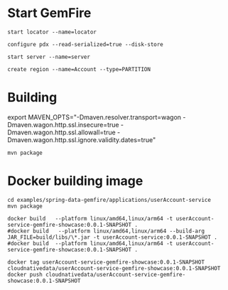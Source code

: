 # Start GemFire

```shell
start locator --name=locator
```

```shell
configure pdx --read-serialized=true --disk-store
```

```shell
start server --name=server
```

```shell
create region --name=Account --type=PARTITION
```


# Building

export MAVEN_OPTS="-Dmaven.resolver.transport=wagon -Dmaven.wagon.http.ssl.insecure=true -Dmaven.wagon.http.ssl.allowall=true -Dmaven.wagon.http.ssl.ignore.validity.dates=true"


```shell
mvn package
```


# Docker building image

```shell
cd examples/spring-data-gemfire/applications/userAccount-service
mvn package

docker build   --platform linux/amd64,linux/arm64 -t userAccount-service-gemfire-showcase:0.0.1-SNAPSHOT .
#docker build   --platform linux/amd64,linux/arm64 --build-arg JAR_FILE=build/libs/\*.jar -t userAccount-service:0.0.1-SNAPSHOT .
#docker build  --platform linux/amd64,linux/arm64 -t userAccount-service-gemfire-showcase:0.0.1-SNAPSHOT .

```

```shell
docker tag userAccount-service-gemfire-showcase:0.0.1-SNAPSHOT cloudnativedata/userAccount-service-gemfire-showcase:0.0.1-SNAPSHOT
docker push cloudnativedata/userAccount-service-gemfire-showcase:0.0.1-SNAPSHOT
```
